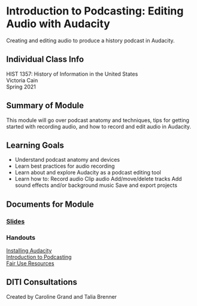 # Introduction to Podcasting: Editing Audio with Audacity
Creating and editing audio to produce a history podcast in Audacity.


## Individual Class Info
HIST 1357: History of Information in the United States
<br>
Victoria Cain
<br>
Spring 2021
<br>

## Summary of Module
This module will go over podcast anatomy and techniques, tips for getting started with recording audio, and how to record and edit audio in Audacity.

## Learning Goals
- Understand podcast anatomy and devices
- Learn best practices for audio recording
- Learn about and explore Audacity as a podcast editing tool
- Learn how to:
    Record audio
    Clip audio
    Add/move/delete tracks
    Add sound effects and/or background music
    Save and export projects

## Documents for Module

### [Slides](https://github.com/NULabNortheastern/digitalassignmentshowcase/blob/master/podcasting/history_information-spring2021-cain/Slides.pdf)

### Handouts
[Installing Audacity](https://github.com/NULabNortheastern/digitalassignmentshowcase/blob/master/podcasting/history_information-spring2021-cain/handout-install_audacity.pdf)
<br>
[Introduction to Podcasting](https://github.com/NULabNortheastern/digitalassignmentshowcase/blob/master/podcasting/advanced_writing-fall2019-jackson/handout-intro_to_audacity.pdf)
<br>
[Fair Use Resources](https://github.com/NULabNortheastern/digitalassignmentshowcase/blob/master/podcasting/history_information-spring2021-cain/handout-fair_use_resources.pdf)

## DITI Consultations
Created by Caroline Grand and Talia Brenner
